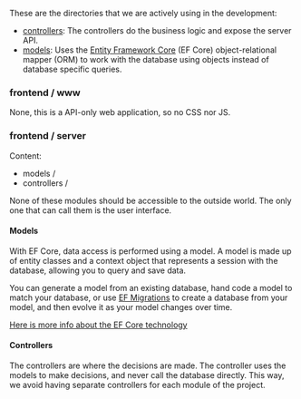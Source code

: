 These are the directories that we are actively using in the development:

+ [controllers](https://github.com/BoxOfficeInitiative/backend-api/tree/master/controllers): The controllers do the business logic and expose the server API.
+ [models](https://github.com/BoxOfficeInitiative/backend-api/tree/master/models): Uses the [Entity Framework Core](https://docs.microsoft.com/en-us/ef/core/) (EF Core) object-relational mapper (ORM) to work with the database using objects instead of database specific queries.

### frontend / www
None, this is a API-only web application, so no CSS nor JS.

### frontend / server
Content:

* models /
* controllers /

None of these modules should be accessible to the outside world. The only one that can call them is the user interface.

#### Models

With EF Core, data access is performed using a model. A model is made up of entity classes and a context object that represents a session with the database, allowing you to query and save data.

You can generate a model from an existing database, hand code a model to match your database, or use [EF Migrations](https://docs.microsoft.com/en-us/ef/core/managing-schemas/migrations/index) to create a database from your model, and then evolve it as your model changes over time.

[Here is more info about the EF Core technology](https://docs.microsoft.com/en-us/ef/core/)

#### Controllers
The controllers are where the decisions are made. The controller uses the models to make decisions, and never call the database directly. This way, we avoid having separate controllers for each module of the project.
